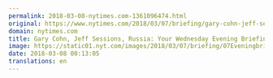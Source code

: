 ```yaml
---
permalink: 2018-03-08-nytimes.com-1361096474.html
original: https://www.nytimes.com/2018/03/07/briefing/gary-cohn-jeff-sessions-russia.html?partner=rss&amp;emc=rss
domain: nytimes.com
title: Gary Cohn, Jeff Sessions, Russia: Your Wednesday Evening Briefing
image: https://static01.nyt.com/images/2018/03/07/briefing/07Eveningbriefing-promo/07Eveningbriefing-promo-mediumThreeByTwo440.jpg
date: 2018-03-08 00:13:05
translations: en
---
```


